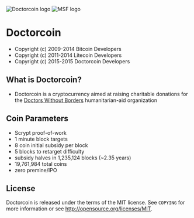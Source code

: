 ![Doctorcoin logo](https://github.com/juanbond/doctorcoin/raw/master/src/qt/res/icons/bitcoin.png) ![MSF logo](https://github.com/juanbond/doctorcoin/raw/master/src/qt/res/icons/support-msf.png)


Doctorcoin
================================

 - Copyright (c) 2009-2014 Bitcoin Developers
 - Copyright (c) 2011-2014 Litecoin Developers
 - Copyright (c) 2015-2015 Doctorcoin Developers

What is Doctorcoin?
-------------------
 - Doctorcoin is a cryptocurrency aimed at raising charitable donations for the [Doctors Without Borders](http://www.doctorswithoutborders.org) humanitarian-aid organization

Coin Parameters
---------------
 - Scrypt proof-of-work
 - 1 minute block targets
 - 8 coin initial subsidy per block
 - 5 blocks to retarget difficulty
 - subsidy halves in 1,235,124 blocks (~2.35 years)
 - 19,761,984 total coins
 - zero premine/IPO

License
-------

Doctorcoin is released under the terms of the MIT license. See `COPYING` for more
information or see http://opensource.org/licenses/MIT.
